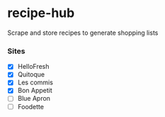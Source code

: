# recipe-hub

Scrape and store recipes to generate shopping lists

### Sites
- [x] HelloFresh
- [x] Quitoque
- [x] Les commis
- [x] Bon Appetit
- [ ] Blue Apron
- [ ] Foodette
